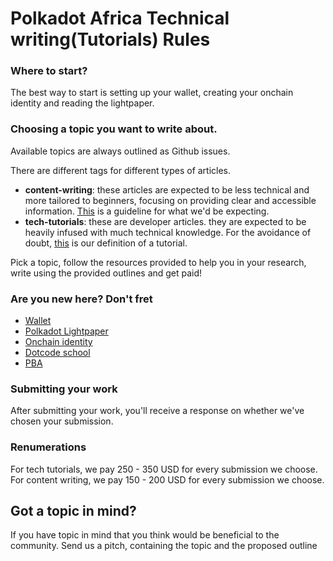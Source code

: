 # Polkadot Africa Technical writing(Tutorials) Rules

### Where to start?
The best way to start is setting up your wallet, creating your onchain identity and reading the lightpaper.

### Choosing a topic you want to write about.

Available topics are always outlined as Github issues. 

There are different tags for different types of articles.

- **content-writing**: these articles are expected to be less technical and more tailored to beginners, focusing on providing clear and accessible information. [This](https://diataxis.fr/explanation/) is a guideline for what we'd be expecting.
- **tech-tutorials**: these are developer articles. they are expected to be heavily infused with much technical knowledge. For the avoidance of doubt, [this](https://diataxis.fr/tutorials/) is our definition of a tutorial.

Pick a topic, follow the resources provided to help you in your research, write using the provided outlines and get paid!

### Are you new here? Don't fret

- [Wallet](https://polkadot.com/get-started/wallets)
- [Polkadot Lightpaper](https://polkadot.com/papers/Polkadot-lightpaper.pdf)
- [Onchain identity](https://support.polkadot.network/support/solutions/articles/65000181981-how-to-set-and-clear-an-identity)
- [Dotcode school](https://dotcodeschool.com/)
- [PBA](https://polkadot.com/blockchain-academy/)

### Submitting your work

After submitting your work, you'll receive a response on whether we've chosen your submission.

### Renumerations

For tech tutorials, we pay 250 - 350 USD for every submission we choose.
For content writing, we pay 150 - 200 USD for every submission we choose.


## Got a topic in mind?

If you have topic in mind that you think would be beneficial to the community. Send us a pitch, containing the topic and the proposed outline